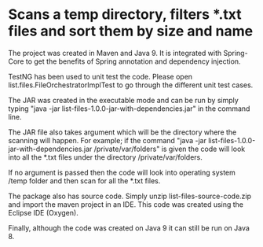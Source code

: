 # Scans a temp directory, filters *.txt files and sort them by size and name


The project was created in Maven and Java 9. It is integrated with Spring-Core to get the benefits
of Spring annotation and dependency injection.

TestNG has been used to unit test the code. Please open list.files.FileOrchestratorImplTest to go through the different unit test cases.

The JAR was created in the executable mode and can be run by simply typing "java -jar list-files-1.0.0-jar-with-dependencies.jar" in the command line.

The JAR file also takes argument which will be the directory where the scanning will happen. For example; if the command "java -jar list-files-1.0.0-jar-with-dependencies.jar /private/var/folders" is given the code will look into all the *.txt files under the directory /private/var/folders.

If no argument is passed then the code will look into operating system /temp folder and then scan for all the *.txt files.

The package also has source code. Simply unzip list-files-source-code.zip and import the maven project in an IDE. This code was created
using the Eclipse IDE (Oxygen).

Finally, although the code was created on Java 9 it can still be run on Java 8.